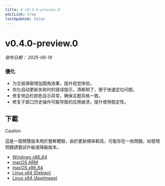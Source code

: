 ```yaml
---
title: # v0.4.0-preview.0
editLink: true
lastUpdated: false
---
```


# v0.4.0-preview.0  <Badge type="warning" text="preview" />

_發布日期： 2025-06-19_

### 優化

- 为交易弹窗增加圆角效果，提升视觉体验。
- 优化自动更新失败时的错误提示，清晰明了，便于快速定位问题。
- 修复侧边栏颜色显示异常，确保主题风格一致。
- 修复子窗口历史操作可能导致的应用崩溃，提升使用稳定性。

## 下載


> [!CAUTION]
> 這是一個預覽版本用於嘗鮮體驗，由於更新頻率較高，可能存在一些問題，如發現問題請嘗試升級或降級版本。


- [Windows x86_64](https://assets.lbkrs.com/github/release/longbridge-desktop/preview/longbridge-v0.4.0-preview.0-windows-x86_64.exe)
- [macOS ARM](https://assets.lbkrs.com/github/release/longbridge-desktop/preview/longbridge-v0.4.0-preview.0-macos-aarch64.dmg)
- [macOS x86_64](https://assets.lbkrs.com/github/release/longbridge-desktop/preview/longbridge-v0.4.0-preview.0-macos-x86_64.dmg)
- [Linux x64 (Debian)](https://assets.lbkrs.com/github/release/longbridge-desktop/preview/longbridge-v0.4.0-preview.0-linux-x86_64.deb)
- [Linux x64 (AppImage)](https://assets.lbkrs.com/github/release/longbridge-desktop/preview/longbridge-v0.4.0-preview.0-linux-x86_64.AppImage)